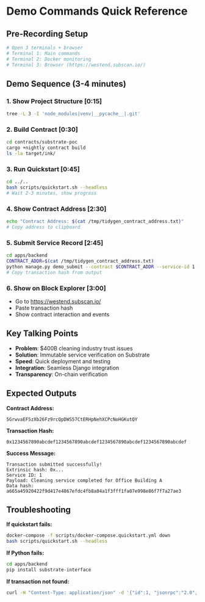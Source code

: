 # Demo Commands Quick Reference

## Pre-Recording Setup
```bash
# Open 3 terminals + browser
# Terminal 1: Main commands
# Terminal 2: Docker monitoring  
# Terminal 3: Browser (https://westend.subscan.io/)
```

## Demo Sequence (3-4 minutes)

### 1. Show Project Structure [0:15]
```bash
tree -L 3 -I 'node_modules|venv|__pycache__|.git'
```

### 2. Build Contract [0:30]
```bash
cd contracts/substrate-poc
cargo +nightly contract build
ls -la target/ink/
```

### 3. Run Quickstart [0:45]
```bash
cd ../..
bash scripts/quickstart.sh --headless
# Wait 2-3 minutes, show progress
```

### 4. Show Contract Address [2:30]
```bash
echo "Contract Address: $(cat /tmp/tidygen_contract_address.txt)"
# Copy address to clipboard
```

### 5. Submit Service Record [2:45]
```bash
cd apps/backend
CONTRACT_ADDR=$(cat /tmp/tidygen_contract_address.txt)
python manage.py demo_submit --contract $CONTRACT_ADDR --service-id 1 --payload "Cleaning service completed for Office Building A"
# Copy transaction hash from output
```

### 6. Show on Block Explorer [3:00]
- Go to https://westend.subscan.io/
- Paste transaction hash
- Show contract interaction and events

## Key Talking Points

- **Problem**: $400B cleaning industry trust issues
- **Solution**: Immutable service verification on Substrate
- **Speed**: Quick deployment and testing
- **Integration**: Seamless Django integration
- **Transparency**: On-chain verification

## Expected Outputs

**Contract Address:**
```
5GrwvaEF5zXb26Fz9rcQpDWS57CtERHpNehXCPcNoHGKutQY
```

**Transaction Hash:**
```
0x1234567890abcdef1234567890abcdef1234567890abcdef1234567890abcdef
```

**Success Message:**
```
Transaction submitted successfully!
Extrinsic hash: 0x...
Service ID: 1
Payload: Cleaning service completed for Office Building A
Data hash: a665a45920422f9d417e4867efdc4fb8a04a1f3fff1fa07e998e86f7f7a27ae3
```

## Troubleshooting

**If quickstart fails:**
```bash
docker-compose -f scripts/docker-compose.quickstart.yml down
bash scripts/quickstart.sh --headless
```

**If Python fails:**
```bash
cd apps/backend
pip install substrate-interface
```

**If transaction not found:**
```bash
curl -H "Content-Type: application/json" -d '{"id":1, "jsonrpc":"2.0", "method": "system_health"}' http://127.0.0.1:9944
```
